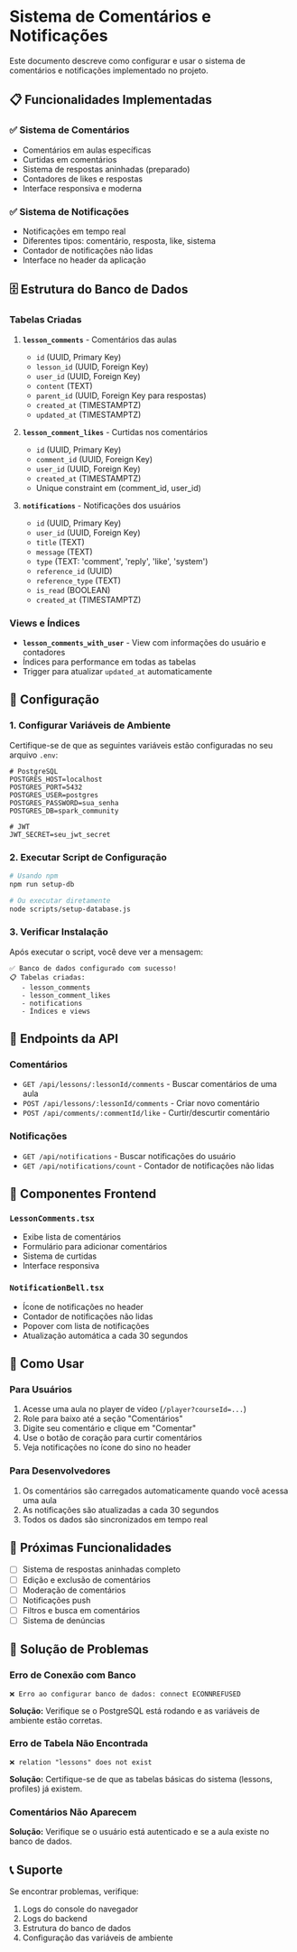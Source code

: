 # Sistema de Comentários e Notificações

Este documento descreve como configurar e usar o sistema de comentários e notificações implementado no projeto.

## 📋 Funcionalidades Implementadas

### ✅ Sistema de Comentários
- Comentários em aulas específicas
- Curtidas em comentários
- Sistema de respostas aninhadas (preparado)
- Contadores de likes e respostas
- Interface responsiva e moderna

### ✅ Sistema de Notificações
- Notificações em tempo real
- Diferentes tipos: comentário, resposta, like, sistema
- Contador de notificações não lidas
- Interface no header da aplicação

## 🗄️ Estrutura do Banco de Dados

### Tabelas Criadas

1. **`lesson_comments`** - Comentários das aulas
   - `id` (UUID, Primary Key)
   - `lesson_id` (UUID, Foreign Key)
   - `user_id` (UUID, Foreign Key)
   - `content` (TEXT)
   - `parent_id` (UUID, Foreign Key para respostas)
   - `created_at` (TIMESTAMPTZ)
   - `updated_at` (TIMESTAMPTZ)

2. **`lesson_comment_likes`** - Curtidas nos comentários
   - `id` (UUID, Primary Key)
   - `comment_id` (UUID, Foreign Key)
   - `user_id` (UUID, Foreign Key)
   - `created_at` (TIMESTAMPTZ)
   - Unique constraint em (comment_id, user_id)

3. **`notifications`** - Notificações dos usuários
   - `id` (UUID, Primary Key)
   - `user_id` (UUID, Foreign Key)
   - `title` (TEXT)
   - `message` (TEXT)
   - `type` (TEXT: 'comment', 'reply', 'like', 'system')
   - `reference_id` (UUID)
   - `reference_type` (TEXT)
   - `is_read` (BOOLEAN)
   - `created_at` (TIMESTAMPTZ)

### Views e Índices
- **`lesson_comments_with_user`** - View com informações do usuário e contadores
- Índices para performance em todas as tabelas
- Trigger para atualizar `updated_at` automaticamente

## 🚀 Configuração

### 1. Configurar Variáveis de Ambiente

Certifique-se de que as seguintes variáveis estão configuradas no seu arquivo `.env`:

```env
# PostgreSQL
POSTGRES_HOST=localhost
POSTGRES_PORT=5432
POSTGRES_USER=postgres
POSTGRES_PASSWORD=sua_senha
POSTGRES_DB=spark_community

# JWT
JWT_SECRET=seu_jwt_secret
```

### 2. Executar Script de Configuração

```bash
# Usando npm
npm run setup-db

# Ou executar diretamente
node scripts/setup-database.js
```

### 3. Verificar Instalação

Após executar o script, você deve ver a mensagem:
```
✅ Banco de dados configurado com sucesso!
📋 Tabelas criadas:
   - lesson_comments
   - lesson_comment_likes
   - notifications
   - Índices e views
```

## 🔧 Endpoints da API

### Comentários

- `GET /api/lessons/:lessonId/comments` - Buscar comentários de uma aula
- `POST /api/lessons/:lessonId/comments` - Criar novo comentário
- `POST /api/comments/:commentId/like` - Curtir/descurtir comentário

### Notificações

- `GET /api/notifications` - Buscar notificações do usuário
- `GET /api/notifications/count` - Contador de notificações não lidas

## 🎨 Componentes Frontend

### `LessonComments.tsx`
- Exibe lista de comentários
- Formulário para adicionar comentários
- Sistema de curtidas
- Interface responsiva

### `NotificationBell.tsx`
- Ícone de notificações no header
- Contador de notificações não lidas
- Popover com lista de notificações
- Atualização automática a cada 30 segundos

## 📱 Como Usar

### Para Usuários
1. Acesse uma aula no player de vídeo (`/player?courseId=...`)
2. Role para baixo até a seção "Comentários"
3. Digite seu comentário e clique em "Comentar"
4. Use o botão de coração para curtir comentários
5. Veja notificações no ícone do sino no header

### Para Desenvolvedores
1. Os comentários são carregados automaticamente quando você acessa uma aula
2. As notificações são atualizadas a cada 30 segundos
3. Todos os dados são sincronizados em tempo real

## 🔮 Próximas Funcionalidades

- [ ] Sistema de respostas aninhadas completo
- [ ] Edição e exclusão de comentários
- [ ] Moderação de comentários
- [ ] Notificações push
- [ ] Filtros e busca em comentários
- [ ] Sistema de denúncias

## 🐛 Solução de Problemas

### Erro de Conexão com Banco
```
❌ Erro ao configurar banco de dados: connect ECONNREFUSED
```
**Solução:** Verifique se o PostgreSQL está rodando e as variáveis de ambiente estão corretas.

### Erro de Tabela Não Encontrada
```
❌ relation "lessons" does not exist
```
**Solução:** Certifique-se de que as tabelas básicas do sistema (lessons, profiles) já existem.

### Comentários Não Aparecem
**Solução:** Verifique se o usuário está autenticado e se a aula existe no banco de dados.

## 📞 Suporte

Se encontrar problemas, verifique:
1. Logs do console do navegador
2. Logs do backend
3. Estrutura do banco de dados
4. Configuração das variáveis de ambiente 